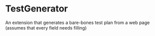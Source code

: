 # TestGenerator
An extension that generates a bare-bones test plan from a web page (assumes that every field needs filling)
